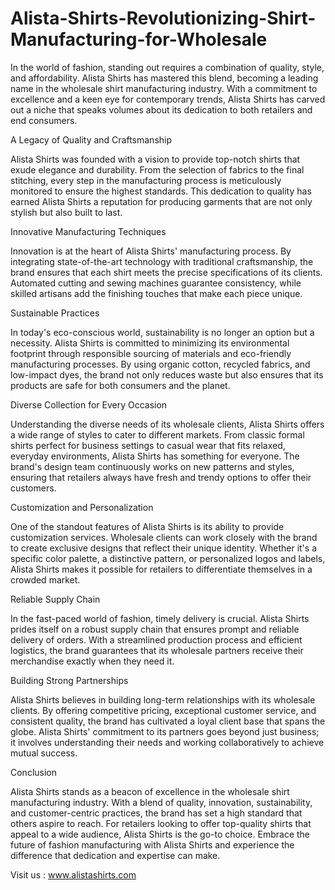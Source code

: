 # Alista-Shirts-Revolutionizing-Shirt-Manufacturing-for-Wholesale
In the world of fashion, standing out requires a combination of quality, style, and affordability. Alista Shirts has mastered this blend, becoming a leading name in the wholesale shirt manufacturing industry. With a commitment to excellence and a keen eye for contemporary trends, Alista Shirts has carved out a niche that speaks volumes about its dedication to both retailers and end consumers.

A Legacy of Quality and Craftsmanship

Alista Shirts was founded with a vision to provide top-notch shirts that exude elegance and durability. From the selection of fabrics to the final stitching, every step in the manufacturing process is meticulously monitored to ensure the highest standards. This dedication to quality has earned Alista Shirts a reputation for producing garments that are not only stylish but also built to last.

Innovative Manufacturing Techniques

Innovation is at the heart of Alista Shirts' manufacturing process. By integrating state-of-the-art technology with traditional craftsmanship, the brand ensures that each shirt meets the precise specifications of its clients. Automated cutting and sewing machines guarantee consistency, while skilled artisans add the finishing touches that make each piece unique.

Sustainable Practices

In today's eco-conscious world, sustainability is no longer an option but a necessity. Alista Shirts is committed to minimizing its environmental footprint through responsible sourcing of materials and eco-friendly manufacturing processes. By using organic cotton, recycled fabrics, and low-impact dyes, the brand not only reduces waste but also ensures that its products are safe for both consumers and the planet.

Diverse Collection for Every Occasion

Understanding the diverse needs of its wholesale clients, Alista Shirts offers a wide range of styles to cater to different markets. From classic formal shirts perfect for business settings to casual wear that fits relaxed, everyday environments, Alista Shirts has something for everyone. The brand's design team continuously works on new patterns and styles, ensuring that retailers always have fresh and trendy options to offer their customers.

Customization and Personalization

One of the standout features of Alista Shirts is its ability to provide customization services. Wholesale clients can work closely with the brand to create exclusive designs that reflect their unique identity. Whether it's a specific color palette, a distinctive pattern, or personalized logos and labels, Alista Shirts makes it possible for retailers to differentiate themselves in a crowded market.

Reliable Supply Chain

In the fast-paced world of fashion, timely delivery is crucial. Alista Shirts prides itself on a robust supply chain that ensures prompt and reliable delivery of orders. With a streamlined production process and efficient logistics, the brand guarantees that its wholesale partners receive their merchandise exactly when they need it.

Building Strong Partnerships

Alista Shirts believes in building long-term relationships with its wholesale clients. By offering competitive pricing, exceptional customer service, and consistent quality, the brand has cultivated a loyal client base that spans the globe. Alista Shirts' commitment to its partners goes beyond just business; it involves understanding their needs and working collaboratively to achieve mutual success.

Conclusion

Alista Shirts stands as a beacon of excellence in the wholesale shirt manufacturing industry. With a blend of quality, innovation, sustainability, and customer-centric practices, the brand has set a high standard that others aspire to reach. For retailers looking to offer top-quality shirts that appeal to a wide audience, Alista Shirts is the go-to choice. Embrace the future of fashion manufacturing with Alista Shirts and experience the difference that dedication and expertise can make.

Visit us : www.alistashirts.com
